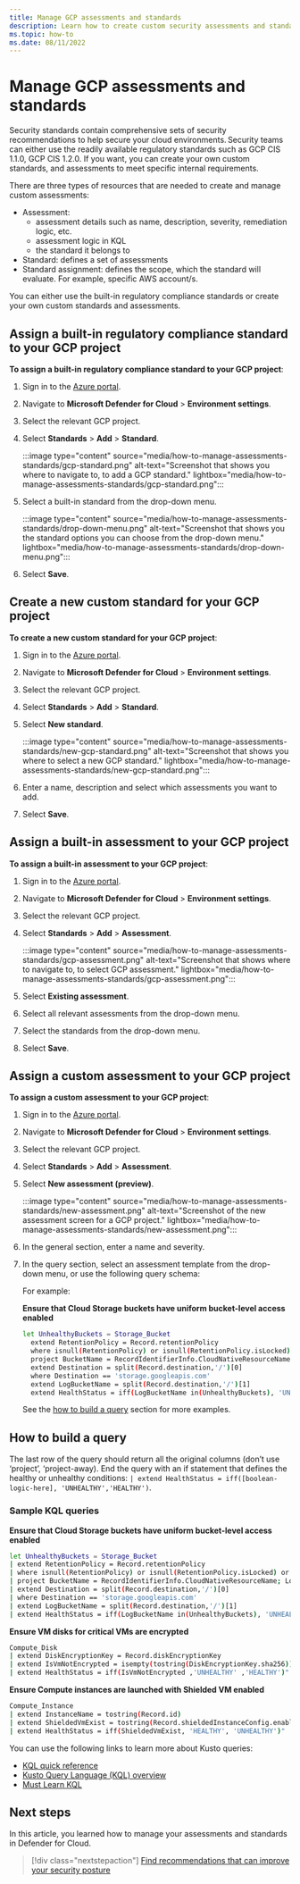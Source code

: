 ```yaml
---
title: Manage GCP assessments and standards
description: Learn how to create custom security assessments and standards for your GCP environment.
ms.topic: how-to
ms.date: 08/11/2022
---
```


# Manage GCP assessments and standards

Security standards contain comprehensive sets of security recommendations to help secure your cloud environments. Security teams can either use the readily available regulatory standards such as GCP CIS 1.1.0, GCP CIS 1.2.0. If you want, you can create your own custom standards, and assessments to meet specific internal requirements.

There are three types of resources that are needed to create and manage custom assessments:

- Assessment:
    - assessment details such as name, description, severity, remediation logic, etc.
    - assessment logic in KQL
    - the standard it belongs to
- Standard: defines a set of assessments
- Standard assignment: defines the scope, which the standard will evaluate. For example, specific AWS account/s.

You can either use the built-in regulatory compliance standards or create your own custom standards and assessments.

## Assign a built-in regulatory compliance standard to your GCP project

**To assign a built-in regulatory compliance standard to your GCP project**:

1. Sign in to the [Azure portal](https://portal.azure.com/).

1. Navigate to **Microsoft Defender for Cloud** > **Environment settings**.

1. Select the relevant GCP project.

1. Select **Standards** > **Add** > **Standard**.

    :::image type="content" source="media/how-to-manage-assessments-standards/gcp-standard.png" alt-text="Screenshot that shows you where to navigate to, to add a GCP standard." lightbox="media/how-to-manage-assessments-standards/gcp-standard.png":::

1. Select a built-in standard from the drop-down menu.

    :::image type="content" source="media/how-to-manage-assessments-standards/drop-down-menu.png" alt-text="Screenshot that shows you the standard options you can choose from the drop-down menu." lightbox="media/how-to-manage-assessments-standards/drop-down-menu.png":::

1. Select **Save**.

## Create a new custom standard for your GCP project

**To create a new custom standard for your GCP project**:

1. Sign in to the [Azure portal](https://portal.azure.com/).

1. Navigate to **Microsoft Defender for Cloud** > **Environment settings**.

1. Select the relevant GCP project.

1. Select **Standards** > **Add** > **Standard**.

1. Select **New standard**.

    :::image type="content" source="media/how-to-manage-assessments-standards/new-gcp-standard.png" alt-text="Screenshot that shows you where to select a new GCP standard." lightbox="media/how-to-manage-assessments-standards/new-gcp-standard.png":::

1. Enter a name, description and select which assessments you want to add.

1. Select **Save**.

## Assign a built-in assessment to your GCP project

**To assign a built-in assessment to your GCP project**:

1. Sign in to the [Azure portal](https://portal.azure.com/).

1. Navigate to **Microsoft Defender for Cloud** > **Environment settings**.

1. Select the relevant GCP project.

1. Select **Standards** > **Add** > **Assessment**.

    :::image type="content" source="media/how-to-manage-assessments-standards/gcp-assessment.png" alt-text="Screenshot that shows where to navigate to, to select GCP assessment." lightbox="media/how-to-manage-assessments-standards/gcp-assessment.png":::

1. Select **Existing assessment**.

1. Select all relevant assessments from the drop-down menu.

1. Select the standards from the drop-down menu.

1. Select **Save**.

## Assign a custom assessment to your GCP project

**To assign a custom assessment to your GCP project**:

1. Sign in to the [Azure portal](https://portal.azure.com/).

1. Navigate to **Microsoft Defender for Cloud** > **Environment settings**.

1. Select the relevant GCP project.

1. Select **Standards** > **Add** > **Assessment**.

1. Select **New assessment (preview)**.

    :::image type="content" source="media/how-to-manage-assessments-standards/new-assessment.png" alt-text="Screenshot of the new assessment screen for a GCP project." lightbox="media/how-to-manage-assessments-standards/new-assessment.png":::

1. In the general section, enter a name and severity.

1. In the query section, select an assessment template from the drop-down menu, or use the following query schema: 

    For example:

    **Ensure that Cloud Storage buckets have uniform bucket-level access enabled**

    ```Bash
    let UnhealthyBuckets = Storage_Bucket 
      extend RetentionPolicy = Record.retentionPolicy 
      where isnull(RetentionPolicy) or isnull(RetentionPolicy.isLocked) or tobool(RetentionPolicy.isLocked)==false 
      project BucketName = RecordIdentifierInfo.CloudNativeResourceName; Logging_LogSink 
      extend Destination = split(Record.destination,'/')[0] 
      where Destination == 'storage.googleapis.com' 
      extend LogBucketName = split(Record.destination,'/')[1] 
      extend HealthStatus = iff(LogBucketName in(UnhealthyBuckets), 'UNHEALTHY', 'HEALTHY')"
    ```

    See the [how to build a query](#how-to-build-a-query) section for more examples.

## How to build a query

The last row of the query should return all the original columns (don’t use ‘project’, ‘project-away). End the query with an if statement that defines the healthy or unhealthy conditions: `| extend HealthStatus = iff([boolean-logic-here], 'UNHEALTHY','HEALTHY')`.

### Sample KQL queries

**Ensure that Cloud Storage buckets have uniform bucket-level access enabled**

```bash
let UnhealthyBuckets = Storage_Bucket 
| extend RetentionPolicy = Record.retentionPolicy 
| where isnull(RetentionPolicy) or isnull(RetentionPolicy.isLocked) or tobool(RetentionPolicy.isLocked)==false 
| project BucketName = RecordIdentifierInfo.CloudNativeResourceName; Logging_LogSink 
| extend Destination = split(Record.destination,'/')[0] 
| where Destination == 'storage.googleapis.com' 
| extend LogBucketName = split(Record.destination,'/')[1] 
| extend HealthStatus = iff(LogBucketName in(UnhealthyBuckets), 'UNHEALTHY', 'HEALTHY')"
```

**Ensure VM disks for critical VMs are encrypted**

```bash
Compute_Disk 
| extend DiskEncryptionKey = Record.diskEncryptionKey 
| extend IsVmNotEncrypted = isempty(tostring(DiskEncryptionKey.sha256)) 
| extend HealthStatus = iff(IsVmNotEncrypted ,'UNHEALTHY' ,'HEALTHY')"
```

**Ensure Compute instances are launched with Shielded VM enabled**

```bash
Compute_Instance 
| extend InstanceName = tostring(Record.id)  
| extend ShieldedVmExist = tostring(Record.shieldedInstanceConfig.enableIntegrityMonitoring) =~ 'true' and tostring(Record.shieldedInstanceConfig.enableVtpm) =~ 'true' 
| extend HealthStatus = iff(ShieldedVmExist, 'HEALTHY', 'UNHEALTHY')"
```

You can use the following links to learn more about Kusto queries:
- [KQL quick reference](/azure/data-explorer/kql-quick-reference)
- [Kusto Query Language (KQL) overview](/azure/data-explorer/kusto/query/)
- [Must Learn KQL](https://azurecloudai.blog/2021/11/17/must-learn-kql-part-1-tools-and-resources/)

## Next steps

In this article, you learned how to manage your assessments and standards in Defender for Cloud.

> [!div class="nextstepaction"]
> [Find recommendations that can improve your security posture](review-security-recommendations.md)